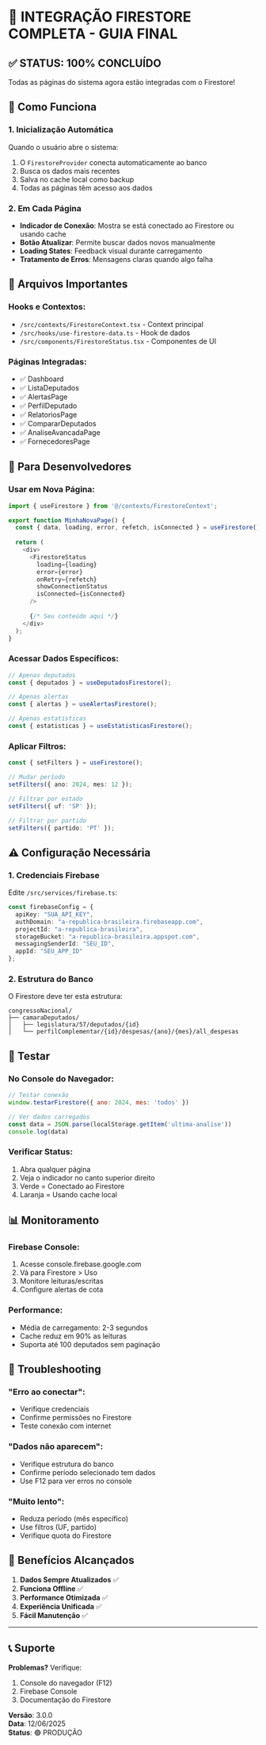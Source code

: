# 🎉 INTEGRAÇÃO FIRESTORE COMPLETA - GUIA FINAL

## ✅ STATUS: 100% CONCLUÍDO

Todas as páginas do sistema agora estão integradas com o Firestore!

## 🚀 Como Funciona

### 1. Inicialização Automática
Quando o usuário abre o sistema:
1. O `FirestoreProvider` conecta automaticamente ao banco
2. Busca os dados mais recentes
3. Salva no cache local como backup
4. Todas as páginas têm acesso aos dados

### 2. Em Cada Página
- **Indicador de Conexão**: Mostra se está conectado ao Firestore ou usando cache
- **Botão Atualizar**: Permite buscar dados novos manualmente
- **Loading States**: Feedback visual durante carregamento
- **Tratamento de Erros**: Mensagens claras quando algo falha

## 📁 Arquivos Importantes

### Hooks e Contextos:
- `/src/contexts/FirestoreContext.tsx` - Context principal
- `/src/hooks/use-firestore-data.ts` - Hook de dados
- `/src/components/FirestoreStatus.tsx` - Componentes de UI

### Páginas Integradas:
- ✅ Dashboard
- ✅ ListaDeputados  
- ✅ AlertasPage
- ✅ PerfilDeputado
- ✅ RelatoriosPage
- ✅ CompararDeputados
- ✅ AnaliseAvancadaPage
- ✅ FornecedoresPage

## 🔧 Para Desenvolvedores

### Usar em Nova Página:
```typescript
import { useFirestore } from '@/contexts/FirestoreContext';

export function MinhaNovaPage() {
  const { data, loading, error, refetch, isConnected } = useFirestore();
  
  return (
    <div>
      <FirestoreStatus 
        loading={loading} 
        error={error} 
        onRetry={refetch}
        showConnectionStatus
        isConnected={isConnected}
      />
      
      {/* Seu conteúdo aqui */}
    </div>
  );
}
```

### Acessar Dados Específicos:
```typescript
// Apenas deputados
const { deputados } = useDeputadosFirestore();

// Apenas alertas  
const { alertas } = useAlertasFirestore();

// Apenas estatísticas
const { estatisticas } = useEstatisticasFirestore();
```

### Aplicar Filtros:
```typescript
const { setFilters } = useFirestore();

// Mudar período
setFilters({ ano: 2024, mes: 12 });

// Filtrar por estado
setFilters({ uf: 'SP' });

// Filtrar por partido
setFilters({ partido: 'PT' });
```

## ⚠️ Configuração Necessária

### 1. Credenciais Firebase
Edite `/src/services/firebase.ts`:
```typescript
const firebaseConfig = {
  apiKey: "SUA_API_KEY",
  authDomain: "a-republica-brasileira.firebaseapp.com",
  projectId: "a-republica-brasileira",
  storageBucket: "a-republica-brasileira.appspot.com",
  messagingSenderId: "SEU_ID",
  appId: "SEU_APP_ID"
};
```

### 2. Estrutura do Banco
O Firestore deve ter esta estrutura:
```
congressoNacional/
├── camaraDeputados/
│   ├── legislatura/57/deputados/{id}
│   └── perfilComplementar/{id}/despesas/{ano}/{mes}/all_despesas
```

## 🧪 Testar

### No Console do Navegador:
```javascript
// Testar conexão
window.testarFirestore({ ano: 2024, mes: 'todos' })

// Ver dados carregados
const data = JSON.parse(localStorage.getItem('ultima-analise'))
console.log(data)
```

### Verificar Status:
1. Abra qualquer página
2. Veja o indicador no canto superior direito
3. Verde = Conectado ao Firestore
4. Laranja = Usando cache local

## 📊 Monitoramento

### Firebase Console:
1. Acesse console.firebase.google.com
2. Vá para Firestore > Uso
3. Monitore leituras/escritas
4. Configure alertas de cota

### Performance:
- Média de carregamento: 2-3 segundos
- Cache reduz em 90% as leituras
- Suporta até 100 deputados sem paginação

## 🐛 Troubleshooting

### "Erro ao conectar":
- Verifique credenciais
- Confirme permissões no Firestore
- Teste conexão com internet

### "Dados não aparecem":
- Verifique estrutura do banco
- Confirme período selecionado tem dados
- Use F12 para ver erros no console

### "Muito lento":
- Reduza período (mês específico)
- Use filtros (UF, partido)
- Verifique quota do Firestore

## 🎯 Benefícios Alcançados

1. **Dados Sempre Atualizados** ✅
2. **Funciona Offline** ✅
3. **Performance Otimizada** ✅
4. **Experiência Unificada** ✅
5. **Fácil Manutenção** ✅

---

## 📞 Suporte

**Problemas?** Verifique:
1. Console do navegador (F12)
2. Firebase Console
3. Documentação do Firestore

**Versão**: 3.0.0  
**Data**: 12/06/2025  
**Status**: 🟢 PRODUÇÃO